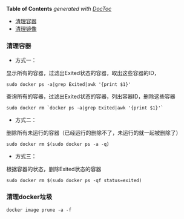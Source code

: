 <!-- START doctoc generated TOC please keep comment here to allow auto update -->
<!-- DON'T EDIT THIS SECTION, INSTEAD RE-RUN doctoc TO UPDATE -->
**Table of Contents**  *generated with [DocToc](https://github.com/thlorenz/doctoc)*

- [清理容器](#%E6%B8%85%E7%90%86%E5%AE%B9%E5%99%A8)
- [清理镜像](#%E6%B8%85%E7%90%86%E9%95%9C%E5%83%8F)

<!-- END doctoc generated TOC please keep comment here to allow auto update -->

### 清理容器

- 方式一：

显示所有的容器，过滤出Exited状态的容器，取出这些容器的ID，

    sudo docker ps -a|grep Exited|awk '{print $1}'

查询所有的容器，过滤出Exited状态的容器，列出容器ID，删除这些容器

    sudo docker rm `docker ps -a|grep Exited|awk '{print $1}'`

- 方式二： 

删除所有未运行的容器（已经运行的删除不了，未运行的就一起被删除了）

    sudo docker rm $(sudo docker ps -a -q)

- 方式三：

根据容器的状态，删除Exited状态的容器
    
    sudo docker rm $(sudo docker ps -qf status=exited)
    
### 清理docker垃圾

    docker image prune -a -f

    